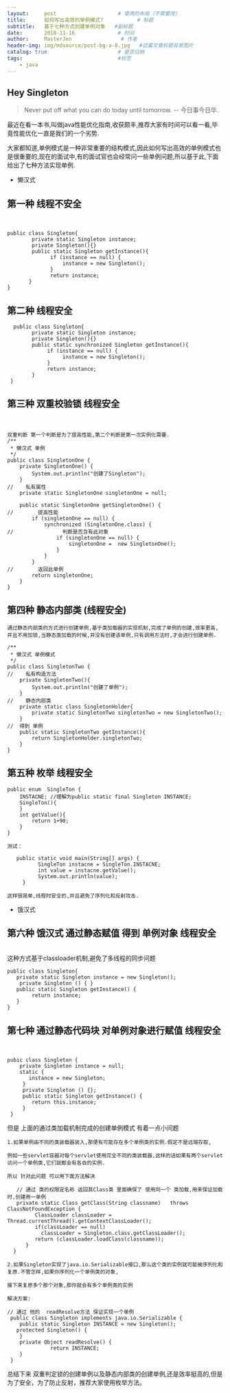 ```yaml
---
layout:     post                    # 使用的布局（不需要改）
title:      如何写出高效的单例模式?           # 标题 
subtitle:   基于七种方式创建单例对象   #副标题
date:       2018-11-16              # 时间
author:     MasterJen                # 作者
header-img: img/mdsource/post-bg-a-8.jpg   #这篇文章标题背景图片
catalog: true                       # 是否归档
tags:                               #标签
    - java
---
```


## Hey Singleton

>Never put off what you can do today until tomorrow. -- 今日事今日毕.

最近在看一本书,叫做java性能优化指南,收获颇丰,推荐大家有时间可以看一看,毕竟性能优化一直是我们的一个劣势.

大家都知道,单例模式是一种非常重要的结构模式,因此如何写出高效的单例模式也是很重要的,现在的面试中,有的面试官也会经常问一些单例问题,所以基于此,下面给出了七种方法实现单例.

* 懒汉式 


## 第一种 线程不安全

​    

    public class Singleton{
            private static Singleton instance;
            private Singleton(){}
            public static Singleton getInstance(){
                  if (instance == null) {
                      instance = new Singleton();
                  }
                  return instance;
           }
    }

## 第二种 线程安全

      public class Singleton{
            private static Singleton instance;
            private Singleton(){}
            public static synchronized Singleton getInstance(){
                 if (instance == null) {
                      instance = new Singleton();
                 }
                 return instance;
            }
     }

## 第三种 双重校验锁 线程安全

​    

    双重判断 第一个判断是为了提高性能,第二个判断是第一次实例化需要.
    /**
     * 懒汉式 单例
     */
    public class SingletonOne {
        private SingletonOne() {
            System.out.println("创建了Singleton");
        }
    //    私有属性
        private static SingletonOne singletonOne = null;
    
        public static SingletonOne getSingletonOne() {
    //        提高性能
            if (singletonOne == null) {
                synchronized (SingletonOne.class) {
    //                判断是否含有此对象
                    if (singletonOne == null) {
                        singletonOne =  new SingletonOne();
                    }
                }
            }
    //        返回此单例
            return singletonOne;
        }
    }

## 第四种  静态内部类 (线程安全)

    通过静态内部类的方式进行创建单例,基于类加载器的实现机制,完成了单例的创建,效率更高,并且不用加锁,当静态类加载的时候,并没有创建该单例,只有调用方法时,才会进行创建单例.

    /**
     * 懒汉式 单例模式
     */
    public class SingletonTwo {
    //    私有构造方法
        private SingletonTwo(){
            System.out.println("创建了单例");
        }
    //    静态内部类
        private static class SingletonHolder{
            private static SingletonTwo singletonTwo = new SingletonTwo();
        }
    //  得到 单例
        public static SingletonTwo getInstance(){
            return SingletonHolder.singletonTwo;
        }
    }

## 第五种  枚举 线程安全

    public enum  SingleTon {
        INSTACNE; //理解为public static final Singleton INSTANCE;
        SingleTon(){
        }
        int getValue(){
            return 1+90;
        }
    }
    
    测试：
    
       public static void main(String[] args) {
              SingleTon instacne = SingleTon.INSTACNE;
              int value = instacne.getValue();
              System.out.println(value);
         }
         
    这样很简单,线程时安全的,并且避免了序列化和反射攻击.
       

* 饿汉式 

 ## 第六种 饿汉式 通过静态赋值 得到 单例对象 线程安全  
​    
    这种方式基于classloader机制,避免了多线程的同步问题

    public class Singleton{
       private static Singleton instance = new Singleton();
        private Singleton () { }
       public static Singleton getInstance() {
            return instance;
       }
    }

## 第七种  通过静态代码块  对单例对象进行赋值 线程安全

​    

    pubic class Singleton {
        private Singleton instance = null;
        static {
           instance = new Singleton;
         }
         private Singleton () {};
         public static Singleton getInstance() {
            return this.instance;
         }
     }    

但是 上面的通过类加载机制完成的创建单例模式 有着一点小问题 

    1.如果单例由不同的类装载器装入,那便有可能存在多个单例类的实例.假定不是远端存取,

    例如一些servlet容器对每个servlet使用完全不同的类装载器,这样的话如果有两个servlet访问一个单例类,它们就都会有各自的实例.    

    所以 针对此问题 可以用下面方法解决 

       // 通过 类的权限定名称 返回其Class类 里面确保了 使用同一个 类加载,用来保证加载时,创建用一单例
       private static Class getClass(String classname)   throws ClassNotFoundException {     
             ClassLoader classLoader = Thread.currentThread().getContextClassLoader();     
             if(classLoader == null)     
               classLoader = Singleton.class.getClassLoader();      
             return (classLoader.loadClass(classname));     
          }     
      }  
    
    2.如果Singleton实现了java.io.Serializable接口,那么这个类的实例就可能被序列化和复原.不管怎样,如果你序列化一个单例类的对象,
    
    接下来复原多个那个对象,那你就会有多个单例类的实例
    
    解决方案:
       
    // 通过 他的  readResolve方法 保证实现一个单例
     public class Singleton implements java.io.Serializable {     
        public static Singleton INSTANCE = new Singleton();     
       protected Singleton() {     
        }     
        private Object readResolve() {     
                  return INSTANCE;     
        }    
     }  

总结下来 双重判定锁的创建单例以及静态内部类的创建单例,还是效率挺高的,但是为了安全，为了防止反射，推荐大家使用枚举方法。
​    
